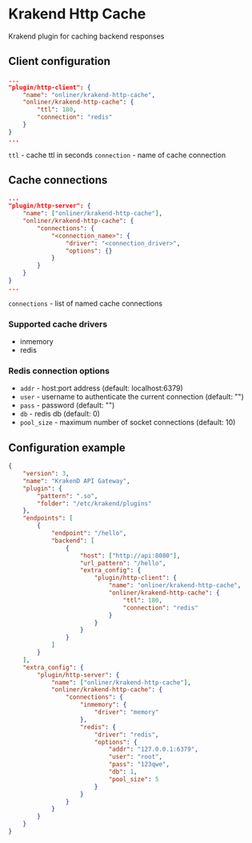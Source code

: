# Krakend Http Cache

Krakend plugin for caching backend responses

## Client configuration

```json
...
"plugin/http-client": {
    "name": "onliner/krakend-http-cache",
    "onliner/krakend-http-cache": {
        "ttl": 180,
        "connection": "redis"
    }
}
...
```

`ttl` - cache ttl in seconds
`connection` - name of cache connection

## Cache connections

```json
...
"plugin/http-server": {
    "name": ["onliner/krakend-http-cache"],
    "onliner/krakend-http-cache": {
        "connections": {
            "<connection_name>": {
                "driver": "<connection_driver>",
                "options": {}
            }
        }
    }
}
...
```

`connections` - list of named cache connections

### Supported cache drivers

- inmemory
- redis

### Redis connection options

- `addr` - host:port address (default: localhost:6379)
- `user` - username to authenticate the current connection (default: "")
- `pass` - password (default: "")
- `db` - redis db (default: 0)
- `pool_size` - maximum number of socket connections (default: 10)

## Сonfiguration example

```json
{
    "version": 3,
    "name": "KrakenD API Gateway",
    "plugin": {
        "pattern": ".so",
        "folder": "/etc/krakend/plugins"
    },
    "endpoints": [
        {
            "endpoint": "/hello",
            "backend": [
                {
                    "host": ["http://api:8080"],
                    "url_pattern": "/hello",
                    "extra_config": {
                        "plugin/http-client": {
                            "name": "onliner/krakend-http-cache",
                            "onliner/krakend-http-cache": {
                                "ttl": 180,
                                "connection": "redis"
                            }
                        }
                    }
                }
            ]
        }
    ],
    "extra_config": {
        "plugin/http-server": {
            "name": ["onliner/krakend-http-cache"],
            "onliner/krakend-http-cache": {
                "connections": {
                    "inmemory": {
                        "driver": "memory"
                    },
                    "redis": {
                        "driver": "redis",
                        "options": {
                            "addr": "127.0.0.1:6379",
                            "user": "root",
                            "pass": "123qwe",
                            "db": 1,
                            "pool_size": 5
                        }
                    }
                }
            }
        }
    }
}
```
